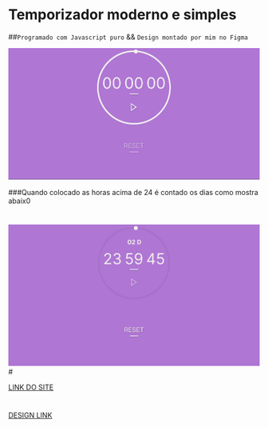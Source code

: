 # Temporizador moderno e simples
##`Programado com Javascript puro` && `Design montado por mim no Figma`

<img src="./readme/FOTO1.jpg" alt="">

###Quando colocado as horas acima de 24 é contado os dias como mostra abaix0
#
<img src="./readme/FOTO2.jpg" alt="">
#


[LINK DO SITE](https://rick-png.github.io/simple-timer/)
#
[DESIGN LINK](https://www.figma.com/file/986DoaACa3tYrbt3SCTMhw/Simple-Timer?node-id=0%3A1&t=uoXOBD90jl9fZbHf-1)

